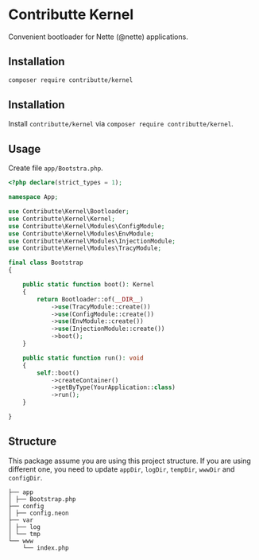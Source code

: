 # Contributte Kernel

Convenient bootloader for Nette (@nette) applications.

## Installation

```bash
composer require contributte/kernel
```

## Installation

Install `contributte/kernel` via `composer require contributte/kernel`.

## Usage

Create file `app/Bootstra.php`.

```php
<?php declare(strict_types = 1);

namespace App;

use Contributte\Kernel\Bootloader;
use Contributte\Kernel\Kernel;
use Contributte\Kernel\Modules\ConfigModule;
use Contributte\Kernel\Modules\EnvModule;
use Contributte\Kernel\Modules\InjectionModule;
use Contributte\Kernel\Modules\TracyModule;

final class Bootstrap
{

	public static function boot(): Kernel
	{
		return Bootloader::of(__DIR__)
			->use(TracyModule::create())
			->use(ConfigModule::create())
			->use(EnvModule::create())
			->use(InjectionModule::create())
			->boot();
	}

	public static function run(): void
	{
		self::boot()
			->createContainer()
			->getByType(YourApplication::class)
			->run();
	}

}
```

## Structure

This package assume you are using this project structure. If you are using different one, you need to update `appDir`, `logDir`, `tempDir`, `wwwDir` and `configDir`.

```
├── app
│ ├── Bootstrap.php
├── config
│ ├── config.neon
├── var
│ ├── log
│ └── tmp
└── www
    └── index.php
```
